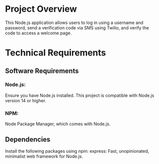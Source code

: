 # Project Overview
This Node.js application allows users to log in using a username and password, send a verification code via SMS using Twilio, and verify the code to access a welcome page.

# Technical Requirements
## Software Requirements
### Node.js: 
Ensure you have Node.js installed. This project is compatible with Node.js version 14 or higher.
### NPM: 
Node Package Manager, which comes with Node.js.

## Dependencies
Install the following packages using npm:
express: Fast, unopinionated, minimalist web framework for Node.js.
```bash npm install express
